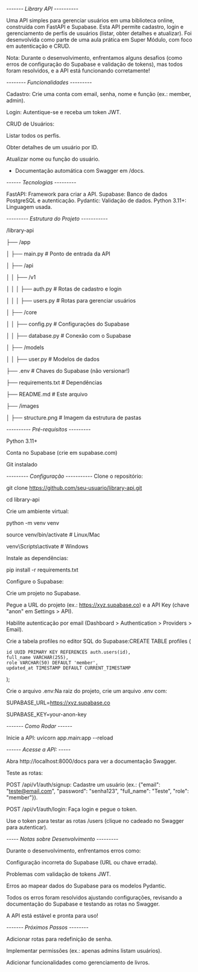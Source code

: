 *------- Library API ----------*

Uma API simples para gerenciar usuários em uma biblioteca online, construída com FastAPI e Supabase. Esta API permite cadastro, login e gerenciamento de perfis de usuários (listar, obter detalhes e atualizar). Foi desenvolvida como parte de uma aula prática em Super Módulo, com foco em autenticação e CRUD.

Nota: Durante o desenvolvimento, enfrentamos alguns desafios (como erros de configuração do Supabase e validação de tokens), mas todos foram resolvidos, e a API está funcionando corretamente!


*-------- Funcionalidades ---------*

Cadastro: Crie uma conta com email, senha, nome e função (ex.: member, admin).

Login: Autentique-se e receba um token JWT.

CRUD de Usuários:

Listar todos os perfis.

Obter detalhes de um usuário por ID.

Atualizar nome ou função do usuário.

- Documentação automática com Swagger em /docs.

*------ Tecnologias ---------*

FastAPI: Framework para criar a API.
Supabase: Banco de dados PostgreSQL e autenticação.
Pydantic: Validação de dados.
Python 3.11+: Linguagem usada.

*--------- Estrutura do Projeto -----------*

/library-api

├── /app

│   ├── main.py          # Ponto de entrada da API

│   ├── /api

│   │   ├── /v1

│   │   │   ├── auth.py  # Rotas de cadastro e login

│   │   │   ├── users.py # Rotas para gerenciar usuários

│   ├── /core

│   │   ├── config.py    # Configurações do Supabase

│   │   ├── database.py  # Conexão com o Supabase

│   ├── /models

│   │   ├── user.py      # Modelos de dados

├── .env                 # Chaves do Supabase (não versionar!)

├── requirements.txt     # Dependências

├── README.md            # Este arquivo

├── /images

│   ├── structure.png    # Imagem da estrutura de pastas


*---------- Pré-requisitos ---------*

Python 3.11+

Conta no Supabase (crie em supabase.com)

Git instalado


*--------- Configuração -----------*
Clone o repositório:

git clone https://github.com/seu-usuario/library-api.git

cd library-api


Crie um ambiente virtual:

python -m venv venv

source venv/bin/activate  # Linux/Mac

venv\Scripts\activate     # Windows


Instale as dependências:

pip install -r requirements.txt


Configure o Supabase:

Crie um projeto no Supabase.

Pegue a URL do projeto (ex.: https://xyz.supabase.co) e a API Key (chave "anon" em Settings > API).

Habilite autenticação por email (Dashboard > Authentication > Providers > Email).

Crie a tabela profiles no editor SQL do Supabase:CREATE TABLE profiles (

    id UUID PRIMARY KEY REFERENCES auth.users(id),
    full_name VARCHAR(255),
    role VARCHAR(50) DEFAULT 'member',
    updated_at TIMESTAMP DEFAULT CURRENT_TIMESTAMP
);


Crie o arquivo .env:Na raiz do projeto, crie um arquivo .env com:

SUPABASE_URL=https://xyz.supabase.co

SUPABASE_KEY=your-anon-key



*------- Como Rodar ------*

Inicie a API:
uvicorn app.main:app --reload


*------ Acesse a API: -----*

Abra http://localhost:8000/docs para ver a documentação Swagger.

Teste as rotas:

POST /api/v1/auth/signup: Cadastre um usuário (ex.: {"email": "teste@email.com", "password": "senha123", "full_name": "Teste", "role": "member"}).

POST /api/v1/auth/login: Faça login e pegue o token.

Use o token para testar as rotas /users (clique no cadeado no Swagger para autenticar).


*----- Notas sobre Desenvolvimento ---------*

Durante o desenvolvimento, enfrentamos erros como:

Configuração incorreta do Supabase (URL ou chave errada).

Problemas com validação de tokens JWT.

Erros ao mapear dados do Supabase para os modelos Pydantic.


Todos os erros foram resolvidos ajustando configurações, revisando a documentação do Supabase e testando as rotas no Swagger.

A API está estável e pronta para uso!

*------- Próximos Passos --------*

Adicionar rotas para redefinição de senha.

Implementar permissões (ex.: apenas admins listam usuários).

Adicionar funcionalidades como gerenciamento de livros.
